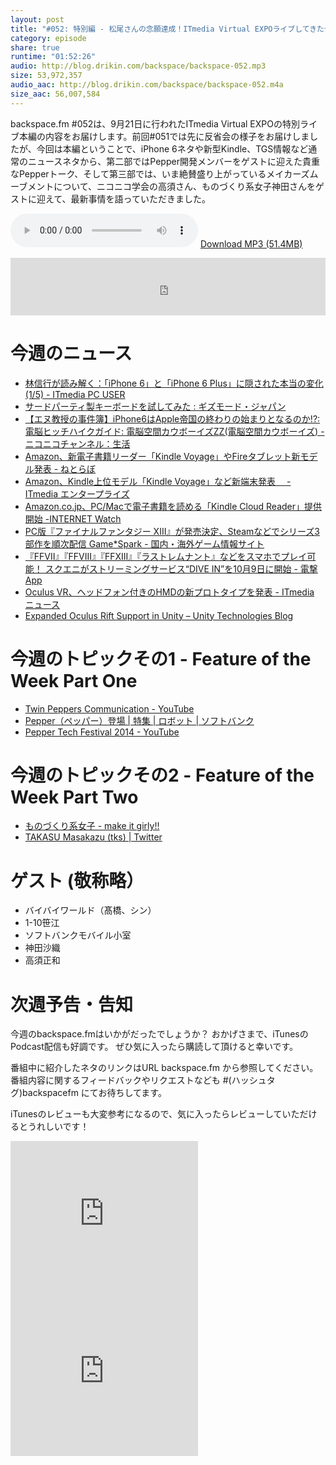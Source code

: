 ```yaml
---
layout: post
title: "#052: 特別編 - 松尾さんの念願達成！ITmedia Virtual EXPOライブしてきたぜ！"
category: episode
share: true
runtime: "01:52:26"
audio: http://blog.drikin.com/backspace/backspace-052.mp3
size: 53,972,357
audio_aac: http://blog.drikin.com/backspace/backspace-052.m4a
size_aac: 56,007,584
---
```


backspace.fm #052は、9月21日に行われたITmedia Virtual EXPOの特別ライブ本編の内容をお届けします。前回#051では先に反省会の様子をお届けしましたが、今回は本編ということで、iPhone 6ネタや新型Kindle、TGS情報など通常のニュースネタから、第二部ではPepper開発メンバーをゲストに迎えた貴重なPepperトーク、そして第三部では、いま絶賛盛り上がっているメイカーズムーブメントについて、ニコニコ学会の高須さん、ものづくり系女子神田さんをゲストに迎えて、最新事情を語っていただきました。

<audio src="http://blog.drikin.com/backspace/backspace-052.mp3" controls preload></audio>
[Download MP3 (51.4MB)](http://blog.drikin.com/backspace/backspace-052.mp3)

<iframe src="http://backspace.fm/subscribes.html" width="100%" height="92" scrolling="no" frameborder="0"></iframe>


# 今週のニュース

  - [林信行が読み解く：「iPhone 6」と「iPhone 6 Plus」に隠された本当の変化 (1/5) - ITmedia PC USER](http://www.itmedia.co.jp/pcuser/articles/1409/17/news065.html)
  - [サードパーティ製キーボードを試してみた : ギズモード・ジャパン](http://www.gizmodo.jp/2014/09/post_15554.html)
  - [【エヌ教授の事件簿】iPhone6はApple帝国の終わりの始まりとなるのか!?:電脳ヒッチハイクガイド: 電脳空間カウボーイズZZ(電脳空間カウボーイズ) - ニコニコチャンネル：生活](http://sp.ch.nicovideo.jp/akiba-cyberspacecowboys/blomaga/ar626815)
  - [Amazon、新電子書籍リーダー「Kindle Voyage」やFireタブレット新モデル発表 - ねとらぼ](http://nlab.itmedia.co.jp/nl/articles/1409/18/news077.html)
  - [Amazon、Kindle上位モデル「Kindle Voyage」など新端末発表　 - ITmedia エンタープライズ](http://www.itmedia.co.jp/enterprise/articles/1409/18/news082.html)
  - [Amazon.co.jp、PC/Macで電子書籍を読める「Kindle Cloud Reader」提供開始 -INTERNET Watch](http://internet.watch.impress.co.jp/docs/news/20140919_667600.html)
  - [PC版『ファイナルファンタジー XIII』が発売決定、Steamなどでシリーズ3部作を順次配信  Game*Spark - 国内・海外ゲーム情報サイト](http://www.gamespark.jp/article/2014/09/19/51695.html)
  - [『FFVII』『FFVIII』『FFXIII』『ラストレムナント』などをスマホでプレイ可能！ スクエニがストリーミングサービス“DIVE IN”を10月9日に開始 - 電撃App](http://dengekionline.com/elem/000/000/923/923174/)
  - [Oculus VR、ヘッドフォン付きのHMDの新プロトタイプを発表 - ITmedia ニュース](http://www.itmedia.co.jp/news/articles/1409/21/news009.html)
  - [Expanded Oculus Rift Support in Unity – Unity Technologies Blog](http://blogs.unity3d.com/2014/09/20/expanded-oculus-rift-support-in-unity/)

# 今週のトピックその1 - Feature of the Week Part One

  - [Twin Peppers Communication - YouTube](http://www.youtube.com/watch?v=G_Zcot4PH6c)
  - [Pepper（ペッパー）登場 | 特集 | ロボット | ソフトバンク](http://www.softbank.jp/robot/special/pepper/)
  - [Pepper Tech Festival 2014 - YouTube](https://www.youtube.com/playlist?list=PLZ3ruzhbAxAT4xJmi17ChskXEVk_KzShw)

# 今週のトピックその2 - Feature of the Week Part Two

  - [ものづくり系女子 - make it girly!!](http://wp.me/3csw5)
  - [TAKASU Masakazu (tks) | Twitter](https://twitter.com/tks)

# ゲスト (敬称略）
- バイバイワールド（髙橋、シン）
- 1-10笹江
- ソフトバンクモバイル小室
- 神田沙織
- 高須正和

# 次週予告・告知

今週のbackspace.fmはいかがだったでしょうか？
おかげさまで、iTunesのPodcast配信も好調です。
ぜひ気に入ったら購読して頂けると幸いです。

番組中に紹介したネタのリンクはURL backspace.fm から参照してください。
番組内容に関するフィードバックやリクエストなども #(ハッシュタグ)backspacefm にてお待ちしてます。

iTunesのレビューも大変参考になるので、気に入ったらレビューしていただけるとうれしいです！

<iframe src="http://rcm-fe.amazon-adsystem.com/e/cm?t=driftking-22&o=9&p=12&l=bn1&mode=videogames-jp&browse=637394&fc1=000000&lt1=_blank&lc1=3366FF&bg1=FFFFFF&f=ifr" marginwidth="0" marginheight="0" width="300" height="252" border="0" frameborder="0" style="border:none;" scrolling="no"></iframe>
<iframe src="http://rcm-fe.amazon-adsystem.com/e/cm?t=driftking-22&o=9&p=12&l=bn1&mode=computers-jp&browse=2127209052&fc1=000000&lt1=_blank&lc1=3366FF&bg1=FFFFFF&f=ifr" marginwidth="0" marginheight="0" width="300" height="252" border="0" frameborder="0" style="border:none;" scrolling="no"></iframe>


